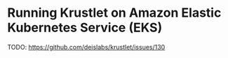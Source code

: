 # Running Krustlet on Amazon Elastic Kubernetes Service (EKS)

TODO: https://github.com/deislabs/krustlet/issues/130
